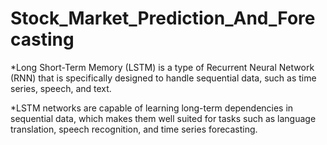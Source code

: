 # Stock_Market_Prediction_And_Forecasting

*Long Short-Term Memory (LSTM) is a type of Recurrent Neural Network (RNN) that is specifically designed to handle sequential data, such as time series, speech, and text. 

*LSTM networks are capable of learning long-term dependencies in sequential data, which makes them well suited for tasks such as language translation, speech recognition, and time series forecasting.
